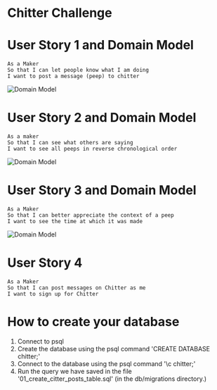# Chitter Challenge


# User Story 1 and Domain Model
```
As a Maker
So that I can let people know what I am doing  
I want to post a message (peep) to chitter

```

![Domain Model](https://imgur.com/S5rELJo.png)

# User Story 2 and Domain Model
```
As a maker
So that I can see what others are saying  
I want to see all peeps in reverse chronological order

```

![Domain Model](https://imgur.com/B3WyPWx.png)

# User Story 3 and Domain Model

```
As a Maker
So that I can better appreciate the context of a peep
I want to see the time at which it was made

```

![Domain Model](https://imgur.com/Fr3oTWD.png)

# User Story 4

```
As a Maker
So that I can post messages on Chitter as me
I want to sign up for Chitter

```


# How to create your database

1. Connect to psql
2. Create the database using the psql command 'CREATE DATABASE chitter;'
3. Connect to the database using the psql command '\c chitter;'
4. Run the query we have saved in the file '01_create_citter_posts_table.sql' (in the db/migrations directory.)

